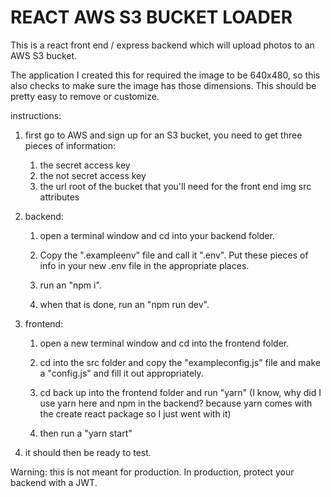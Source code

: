 # REACT AWS S3 BUCKET LOADER

This is a react front end / express backend which will upload photos to an AWS S3 bucket. 

The application I created this for required the image to be 640x480, so this also checks to make sure the image has those dimensions.  This should be pretty easy to remove or customize.

instructions: 
1. first go to AWS and sign up for an S3 bucket, you need to get three pieces of information:
    1. the secret access key
    1. the not secret access key
    1. the url root of the bucket that you'll need for the front end img src attributes

1. backend: 
    1. open a terminal window and cd into your backend folder.

    1. Copy the ".exampleenv" file and call it ".env". Put these pieces of info in your new .env file in the appropriate places.  

    1. run an "npm i". 

    1. when that is done, run an "npm run dev".

1. frontend:
    1. open a new terminal window and cd into the frontend folder. 

    1. cd into the src folder and copy the "exampleconfig.js" file and make a "config.js" and fill it out appropriately. 

    1. cd back up into the frontend folder and run "yarn" (I know, why did I use yarn here and npm in the backend? because yarn comes with the create react package so I just went with it)

    1. then run a "yarn start"

1. it should then be ready to test.

Warning:  this is not meant for production.  In production, protect your backend with a JWT.

